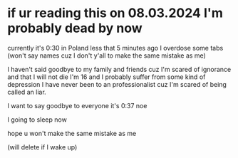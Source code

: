 # if ur reading this on 08.03.2024 I'm probably dead by now 

currently it's 0:30 in Poland 
less that 5 minutes ago I overdose some tabs (won't say names cuz I don't y'all to make the same mistake as me)

I haven't said goodbye to my family and friends cuz I'm scared of ignorance and that I will not die I'm 16 and I probably suffer from some kind of depression I have never been to an professionalist cuz I'm scared of being called an liar.

I want to say goodbye to everyone it's 0:37 noe

I going to sleep now 

hope u won't make the same mistake as me 




(will delete if I wake up)